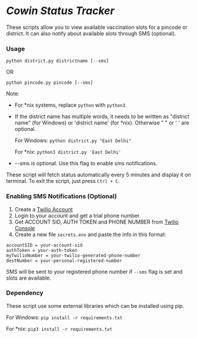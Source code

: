 # _Cowin Status Tracker_

These scripts allow you to view available vaccination slots for a pincode or district.
It can also notify about available slots through SMS (optional).

### Usage

`python district.py districtname [--sms]`

OR

`python pincode.py pincode [--sms]`

Note:

* For *nix systems, replace `python` with `python3`.

* If the district name has multiple words, it needs to be written as "district name" (for Windows) or 'district name' (for *nix). Otherwise " " or ' ' are optional.

    For Windows:
    `python district.py "East Delhi"`

    For *nix:
    `python3 district.py 'East Delhi'`

* --sms is optional. Use this flag to enable sms notifications.

These script will fetch status automatically every 5 minutes and display it on terminal. To exit the script, just press `Ctrl + C`.

### Enabling SMS Notifications (Optional)

1. Create a [Twilio Account](https://www.twilio.com/)
2. Login to your account and get a trial phone number.
3. Get ACCOUNT SID, AUTH TOKEN and PHONE NUMBER from [Twilio Console](https://www.twilio.com/console)
4. Create a new file `secrets.env` and paste the info in this format:
```
accountSID = your-account-sid
authToken = your-auth-token
myTwilioNumber = your-twilio-generated-phone-number
destNumber = your-personal-registered-number
```
SMS will be sent to your registered phone number if `--sms` flag is set and slots are available.

### Dependency
These script use some external libraries which can be installed using pip.

For Windows:
`pip install -r requirements.txt`

For *nix:
`pip3 install -r requirements.txt`
